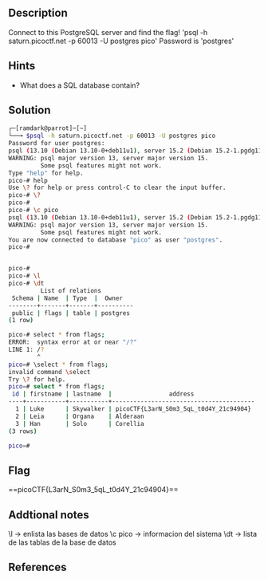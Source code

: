 ## Description
Connect to this PostgreSQL server and find the flag! 'psql -h saturn.picoctf.net -p 60013 -U postgres pico' 
Password is 'postgres'

## Hints
+ What does a SQL database contain?

## Solution

``` bash
┌─[ramdark@parrot]─[~]
└──╼ $psql -h saturn.picoctf.net -p 60013 -U postgres pico
Password for user postgres: 
psql (13.10 (Debian 13.10-0+deb11u1), server 15.2 (Debian 15.2-1.pgdg110+1))
WARNING: psql major version 13, server major version 15.
         Some psql features might not work.
Type "help" for help.
pico-# help
Use \? for help or press control-C to clear the input buffer.
pico-# \?
pico-# 
pico-# \c pico
psql (13.10 (Debian 13.10-0+deb11u1), server 15.2 (Debian 15.2-1.pgdg110+1))
WARNING: psql major version 13, server major version 15.
         Some psql features might not work.
You are now connected to database "pico" as user "postgres".
pico-# 


pico-# 
pico-# \l
pico-# \dt
         List of relations
 Schema | Name  | Type  |  Owner   
--------+-------+-------+----------
 public | flags | table | postgres
(1 row)

pico-# select * from flags;
ERROR:  syntax error at or near "/?"
LINE 1: /?
        ^
pico=# \select * from flags;
invalid command \select
Try \? for help.
pico=# select * from flags;
 id | firstname | lastname  |                address                 
----+-----------+-----------+----------------------------------------
  1 | Luke      | Skywalker | picoCTF{L3arN_S0m3_5qL_t0d4Y_21c94904}
  2 | Leia      | Organa    | Alderaan
  3 | Han       | Solo      | Corellia
(3 rows)

pico=# 

```


## Flag
==picoCTF{L3arN_S0m3_5qL_t0d4Y_21c94904}== 



## Addtional notes

\l -> enlista las bases de datos 
\c pico -> informacion del sistema
\dt -> lista de las tablas de la base de datos 



## References
